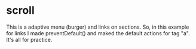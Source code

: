 # scroll
This is a adaptive menu (burger) and links on sections. So, in this example for links I made preventDefault() and maked the default actions for tag "a". It's all for practice.
